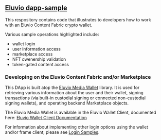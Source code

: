 
## [Eluvio dapp-sample](https://dapp-sample.app.eluv.io/)

This respository contains code that illustrates to developers how to work
with an Eluvio Content Fabric crypto wallet.

Various sample operations highlighted include:
- wallet login
- user information access
- marketplace access
- NFT owenership validation
- token-gated content access


### Developing on the Eluvio Content Fabric and/or Marketplace

This DApp is built atop the [Eluvio Media Wallet](https://github.com/eluv-io/elv-media-wallet)
library.  It is used for retrieving various information about the user
and their wallet, signing transactions (via built-in custodial signing
or connected non-custodial signing wallets), and operating backend
Marketplace objects.

The Eluvio Media Wallet is available in the Eluvio Wallet Client, documented here:
[Eluvio Wallet Client Documentation](https://eluv-io.github.io/elv-client-js/wallet-client/index.html)

For information about implementing other login options using the wallet and/or frame client, please see
[Login Samples](https://core.test.contentfabric.io/elv-media-wallet-client-test/test-login/).




